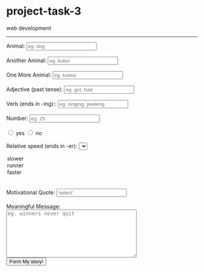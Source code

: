 # project-task-3
web development
<!DOCTYPE html>
<html lang ="en">
<head>
<meta charset ="UTF-8">
<title></title>
</head>
<body>
<hr>
<form action ="story.html" method ="GET">

<label for ="name">Animal:</label>
<input type ="text" id ="name" name ="Animal-1" placeholder ="eg. dog" required /><br><br>
<label for ="name">Another Animal:</label>
<input type ="text" id ="name" name ="Animal-2" placeholder ="eg. kukur" required /><br><br>
<label for ="name">One More Animal:</label>
<input type ="text" id ="name" name ="Animal-3" placeholder ="eg. kutwa" required /><br><br>
<label for ="name">Adjective (past tense):</label>
<input type ="text" id ="name" name ="adj-1" placeholder ="eg. got, had" required /><br><br>
<label for ="name">Verb (ends in -ing)::</label>
<input type ="text" id ="name" name ="verb-1" placeholder ="eg. singing, peeking" required /><br><br>
<label for ="name">Number:</label>
<input type ="number" id ="number" name ="num-1:" placeholder ="eg. 25" required /><br><br>
<span> 
<input type ="radio" id ="yes" name ="answer" value ="yes" required />
<label for ="yes">yes</label>
<input type ="radio" id ="no" name ="answer" value ="no" required />
<label for ="no">no</label><br><br>
</span>
<label for ="speed">Relative speed (ends in -er):</label>
<select id ="country" id ="speed" name ="speed" required />
<option value ="slower">slower</option>
<option value ="runner">runner</option>
<option value="faster">faster</option>
</select><br><br>
<label for ="name">Motivational Quote:</label>
<input list ="quote choices" placeholder ="'select'" required />
<datalist id ="quote choices">
<option value="winner gets ice cream!"></option>
<option value="winner winner chicken dinner!"></option>
<option value="i got supplies"></option>
<option value="i need ammo"></option>
<option value="none of the above"></option>
</datalist><br><br>
<label for ="name">Meaningful Message:</label><br>
<textarea id ="name" name ="message" rows ="8" cols ="40" placeholder ="eg. winners never quit" required ></textarea><br>
<input type ="submit" value ="Form My story!">
</form>
</body>
</html>
